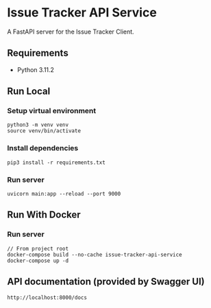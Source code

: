# Issue Tracker API Service

A FastAPI server for the Issue Tracker Client.

## Requirements

- Python 3.11.2

## Run Local

### Setup virtual environment

```
python3 -m venv venv
source venv/bin/activate
```

### Install dependencies

```
pip3 install -r requirements.txt
```

### Run server

```
uvicorn main:app --reload --port 9000
```

## Run With Docker

### Run server

```
// From project root
docker-compose build --no-cache issue-tracker-api-service
docker-compose up -d
```

## API documentation (provided by Swagger UI)

```
http://localhost:8000/docs
```